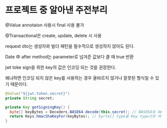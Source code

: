 # 프로젝트 중 알아낸 주전부리

@Value annotaion 사용시 final 사용 불가

@Transactional은 create, update, delete 시 사용

request dto는 생성자와 빌더 패턴을 필수적으로 생성하지 않아도 된다.

Date 中 after method는 parameter로 넘겨준 값보다 클 때 true 반환

jwt toke sign을 위한 key의 값은 인코딩 되는 것을 권장한다. 

왜냐하면 인코딩 되지 않은 key를 사용하는 경우 올바르지 않거나 잘못된 형식일 수 있기 때문이다.

```java
@Value("${jwt.token.secret}")
private String secret;

private Key getSigningKey() {
  byte[] keyBytes = Decoders.BASE64.decode(this.secret); // BASE64로 decode한다.
  return Keys.hmacShaKeyFor(keyBytes); // byrte[] type을 Key type으로 바꾸는 method
}
```
